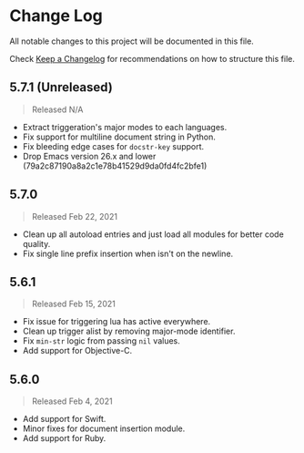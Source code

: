 # Change Log

All notable changes to this project will be documented in this file.

Check [Keep a Changelog](http://keepachangelog.com/) for recommendations on how to structure this file.


## 5.7.1 (Unreleased)
> Released N/A

* Extract triggeration's major modes to each languages.
* Fix support for multiline document string in Python.
* Fix bleeding edge cases for `docstr-key` support.
* Drop Emacs version 26.x and lower (79a2c87190a8a2c1e78b41529d9da0fd4fc2bfe1)

## 5.7.0
> Released Feb 22, 2021

* Clean up all autoload entries and just load all modules for better code quality.
* Fix single line prefix insertion when isn't on the newline.

## 5.6.1
> Released Feb 15, 2021

* Fix issue for triggering lua has active everywhere.
* Clean up trigger alist by removing major-mode identifier.
* Fix `min-str` logic from passing `nil` values.
* Add support for Objective-C.

## 5.6.0
> Released Feb 4, 2021

* Add support for Swift.
* Minor fixes for document insertion module.
* Add support for Ruby.
